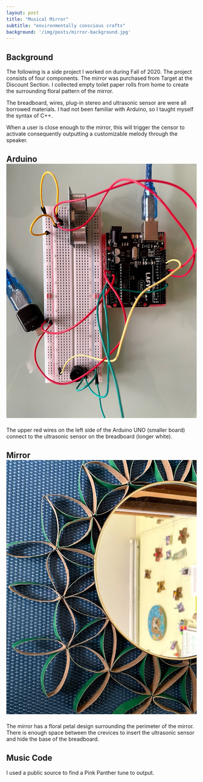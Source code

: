 ```yaml
---
layout: post
title: "Musical Mirror"
subtitle: "environmentally conscious crafts"
background: '/img/posts/mirror-background.jpg'
---
```


## Background 
The following is a side project I worked on during Fall of 2020. The project consists of four components. The mirror was purchased from Target at the Discount Section. I collected empty toilet paper rolls from home to create the surrounding floral pattern of the mirror.

The breadboard, wires, plug-in stereo and ultrasonic sensor are were all borrowed materials. I had not been familiar with Arduino, so I taught myself the syntax of C++.

When a user is close enough to the mirror, this will trigger the censor to activate consequently outputting a customizable melody through the speaker.

## Arduino ![Breadboard](/img/posts/breadboard.jpg)
The upper red wires on the left side of the Arduino UNO (smaller board) connect to the ultrasonic sensor on the breadboard (longer white).

## Mirror ![Mirror](/img/posts/mirror.jpg)
The mirror has a floral petal design surrounding the perimeter of the mirror. There is enough space between the crevices to insert the ultrasonic sensor and hide the base of the breadboard.

## Music Code
I used a public source to find a Pink Panther tune to output.